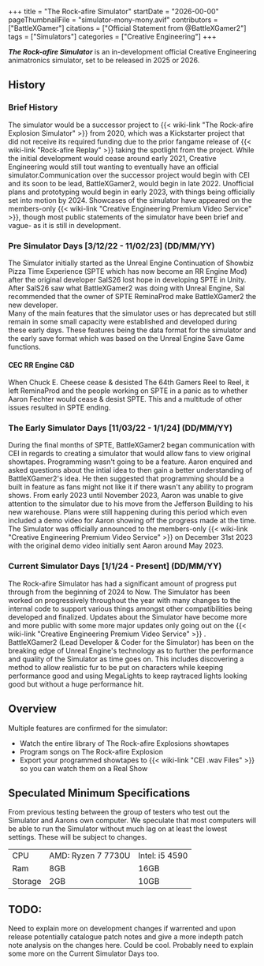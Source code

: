 +++
title = "The Rock-afire Simulator"
startDate = "2026-00-00"
pageThumbnailFile = "simulator-mony-mony.avif"
contributors = ["BattleXGamer"]
citations = ["Official Statement from @BattleXGamer2"]
tags = ["Simulators"]
categories = ["Creative Engineering"]
+++

***The Rock-afire Simulator*** is an in-development official Creative Engineering animatronics simulator, set to be released in 2025 or 2026.

## History

### Brief History

The simulator would be a successor project to {{< wiki-link "The Rock-afire Explosion Simulator" >}} from 2020, which was a Kickstarter project that did not receive its required funding due to the prior fangame release of {{< wiki-link "Rock-afire Replay" >}} taking the spotlight from the project. While the initial development would cease around early 2021, Creative Engineering would still tout wanting to eventually have an official simulator.Communication over the successor project would begin with CEI and its soon to be lead, BattleXGamer2, would begin in late 2022. Unofficial plans and prototyping would begin in early 2023, with things being officially set into motion by 2024. Showcases of the simulator have appeared on the members-only {{< wiki-link "Creative Engineering Premium Video Service" >}}, though most public statements of the simulator have been brief and vague- as it is still in development.

### Pre Simulator Days \[3/12/22 - 11/02/23] (DD/MM/YY)

The Simulator initially started as the Unreal Engine Continuation of Showbiz Pizza Time Experience (SPTE which has now become an RR Engine Mod) after the original developer SalS26 lost hope in developing SPTE in Unity. After SalS26 saw what BattleXGamer2 was doing with Unreal Engine, Sal recommended that the owner of SPTE ReminaProd make BattleXGamer2 the new developer.  
Many of the main features that the simulator uses or has deprecated but still remain in some small capacity were established and developed during these early days. These features being the data format for the simulator and the early save format which was based on the Unreal Engine Save Game functions.

#### CEC RR Engine C&amp;D

When Chuck E. Cheese cease &amp; desisted The 64th Gamers Reel to Reel, it left ReminaProd and the people working on SPTE in a panic as to whether Aaron Fechter would cease &amp; desist SPTE. This and a multitude of other issues resulted in SPTE ending.

### The Early Simulator Days \[11/03/22 - 1/1/24] (DD/MM/YY)

During the final months of SPTE, BattleXGamer2 began communication with CEI in regards to creating a simulator that would allow fans to view original showtapes. Programming wasn't going to be a feature. Aaron enquired and asked questions about the intial idea to then gain a better understanding of BattleXGamer2's idea. He then suggested that programming should be a built in feature as fans might not like it if there wasn't any ability to program shows. From early 2023 until November 2023, Aaron was unable to give attention to the simulator due to his move from the Jefferson Building to his new warehouse. Plans were still happening during this period which even included a demo video for Aaron showing off the progress made at the time. The Simulator was officially announced to the members-only {{< wiki-link "Creative Engineering Premium Video Service" >}} on December 31st 2023 with the original demo video initially sent Aaron around May 2023.

### Current Simulator Days \[1/1/24 - Present] (DD/MM/YY)

The Rock-afire Simulator has had a significant amount of progress put through from the beginning of 2024 to Now. The Simulator has been worked on progressively throughout the year with many changes to the internal code to support various things amongst other compatibilities being developed and finalized. Updates about the Simulator have become more and more public with some more major updates only going out on the {{< wiki-link "Creative Engineering Premium Video Service" >}} . BattleXGamer2 (Lead Developer &amp; Coder for the Simulator) has been on the breaking edge of Unreal Engine's technology as to further the performance and quality of the Simulator as time goes on. This includes discovering a method to allow realistic fur to be put on characters while keeping performance good and using MegaLights to keep raytraced lights looking good but without a huge performance hit.

## Overview

Multiple features are confirmed for the simulator:

- Watch the entire library of The Rock-afire Explosions showtapes
- Program songs on The Rock-afire Explosion
- Export your programmed showtapes to {{< wiki-link "CEI .wav Files" >}} so you can watch them on a Real Show

## Speculated Minimum Specifications

From previous testing between the group of testers who test out the Simulator and Aarons own computer. We speculate that most computers will be able to run the Simulator without much lag on at least the lowest settings. These will be subject to changes.

|         |                    |                |
|---------|--------------------|----------------|
| CPU     | AMD: Ryzen 7 7730U | Intel: i5 4590 |
| Ram     | 8GB                | 16GB           |
| Storage | 2GB                | 10GB           |

## TODO:

Need to explain more on development changes if warrented and upon release potentially catalogue patch notes and give a more indepth patch note analysis on the changes here. Could be cool. Probably need to explain some more on the Current Simulator Days too.